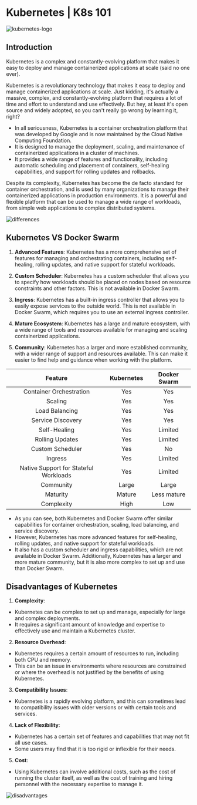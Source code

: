 # Kubernetes | K8s 101

![kubernetes-logo](https://upload.wikimedia.org/wikipedia/commons/thumb/3/39/Kubernetes_logo_without_workmark.svg/1200px-Kubernetes_logo_without_workmark.svg.png)

## Introduction
Kubernetes is a complex and constantly-evolving platform that makes it easy to deploy and manage containerized applications at scale (said no one ever).

Kubernetes is a revolutionary technology that makes it easy to deploy and manage containerized applications at scale. 
Just kidding, it's actually a massive, complex, and constantly-evolving platform that requires a lot of time and effort to understand and use effectively. 
But hey, at least it's open source and widely adopted, so you can't really go wrong by learning it, right?

* In all seriousness, Kubernetes is a container orchestration platform that was developed by Google and is now maintained by the Cloud Native Computing Foundation. 
* It is designed to manage the deployment, scaling, and maintenance of containerized applications in a cluster of machines. 
* It provides a wide range of features and functionality, including automatic scheduling and placement of containers, self-healing capabilities, and support for rolling updates and rollbacks.

Despite its complexity, Kubernetes has become the de facto standard for container orchestration, and is used by many organizations to manage their containerized applications in production environments.
It is a powerful and flexible platform that can be used to manage a wide range of workloads, from simple web applications to complex distributed systems.

![differences](https://nickjanetakis.com/assets/blog/cards/docker-swarm-vs-kubernetes-which-one-should-you-learn-1fe9fd6549f5e0bbd2e0573d606db859322741aa29ad407e4dbae509da62dc44.jpg)

## Kubernetes VS Docker Swarm

1. **Advanced Features**: Kubernetes has a more comprehensive set of features for managing and orchestrating containers, including self-healing, rolling updates, and native support for stateful workloads.

2. **Custom Scheduler**: Kubernetes has a custom scheduler that allows you to specify how workloads should be placed on nodes based on resource constraints and other factors. This is not available in Docker Swarm.

3. **Ingress**: Kubernetes has a built-in ingress controller that allows you to easily expose services to the outside world. This is not available in Docker Swarm, which requires you to use an external ingress controller.

4. **Mature Ecosystem**: Kubernetes has a large and mature ecosystem, with a wide range of tools and resources available for managing and scaling containerized applications.

5. **Community**: Kubernetes has a larger and more established community, with a wider range of support and resources available. This can make it easier to find help and guidance when working with the platform.

| **Feature** | **Kubernetes** | **Docker Swarm** |
|:---:|:---:|:---:|
| Container Orchestration | Yes | Yes |
| Scaling | Yes | Yes |
| Load Balancing | Yes | Yes |
| Service Discovery | Yes | Yes |
| Self-Healing | Yes | Limited |
| Rolling Updates | Yes | Limited |
| Custom Scheduler | Yes | No |
| Ingress | Yes | Limited |
| Native Support for Stateful Workloads | Yes | Limited |
| Community | Large | Large |
| Maturity | Mature | Less mature |
| Complexity | High | Low |

* As you can see, both Kubernetes and Docker Swarm offer similar capabilities for container orchestration, scaling, load balancing, and service discovery.
* However, Kubernetes has more advanced features for self-healing, rolling updates, and native support for stateful workloads.
* It also has a custom scheduler and ingress capabilities, which are not available in Docker Swarm. Additionally, Kubernetes has a larger and more mature community, but it is also more complex to set up and use than Docker Swarm.


## Disadvantages of Kubernetes

1. **Complexity**: 
* Kubernetes can be complex to set up and manage, especially for large and complex deployments.
* It requires a significant amount of knowledge and expertise to effectively use and maintain a Kubernetes cluster.

2. **Resource Overhead**: 
* Kubernetes requires a certain amount of resources to run, including both CPU and memory.
* This can be an issue in environments where resources are constrained or where the overhead is not justified by the benefits of using Kubernetes.
  
3. **Compatibility Issues**: 
* Kubernetes is a rapidly evolving platform, and this can sometimes lead to compatibility issues with older versions or with certain tools and services.

4. **Lack of Flexibility**:
* Kubernetes has a certain set of features and capabilities that may not fit all use cases. 
* Some users may find that it is too rigid or inflexible for their needs.

5. **Cost**:
* Using Kubernetes can involve additional costs, such as the cost of running the cluster itself, as well as the cost of training and hiring personnel with the necessary expertise to manage it.

![disadvantages](https://media-exp1.licdn.com/dms/image/C4D12AQEb7GhYPA2_Mg/article-cover_image-shrink_720_1280/0/1520188856676?e=2147483647&v=beta&t=tljXxV5fU1UPenC172uEsmB8oWM2Wwvd2mJeAfcL99E)

